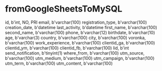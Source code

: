 # fromGoogleSheetsToMySQL
id, b'int, NO, PRI
email, b'varchar(100)
registration_type, b'varchar(100)
creation_date, b'datetime
last_activity, b'datetime
first_name, b'varchar(100)
second_name, b'varchar(100)
phone, b'varchar(12)
birthdate, b'varchar(10)
age, b'varchar(3)
country, b'varchar(100)
city, b'varchar(100)
voronka, b'varchar(100)
work_experience, b'varchar(100)
clientid_ga, b'varchar(100)
clientid_ym, b'varchar(100)
clientid_fb, b'varchar(100)
lid, b'int
send_notification, b'tinyint(1)
where_from, b'varchar(100)
utm_source, b'varchar(100)
utm_medium, b'varchar(100)
utm_campaign, b'varchar(100)
utm_term, b'varchar(100)
utm_content, b'varchar(100)
